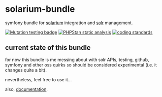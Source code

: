 # solarium-bundle
symfony bundle for [solarium](https://github.com/solariumphp/solarium) integration and [solr](https://solr.apache.org/) management.

[![Mutation testing badge](https://img.shields.io/endpoint?style=flat&url=https%3A%2F%2Fbadge-api.stryker-mutator.io%2Fgithub.com%2Fsolrphp%2Fsolarium-bundle%2Fmaster)](https://dashboard.stryker-mutator.io/reports/github.com/solrphp/solarium-bundle/master)
[![PHPStan static analysis](https://github.com/solrphp/solarium-bundle/actions/workflows/phpstan.yml/badge.svg)](https://github.com/solrphp/solarium-bundle/actions/workflows/phpstan.yml)
[![coding standards](https://github.com/solrphp/solarium-bundle/actions/workflows/coding-standards.yml/badge.svg)](https://github.com/solrphp/solarium-bundle/actions/workflows/coding-standards.yml)

current state of this bundle
----------------------------
for now this bundle is me messing about with solr APIs, testing, github, symfony and other oss quirks so should be considered experimental (i.e. it changes quite a bit).

nevertheless, feel free to use it...

also, [documentation](https://solrphpsolariumbundle.readthedocs.io/en/latest/).
